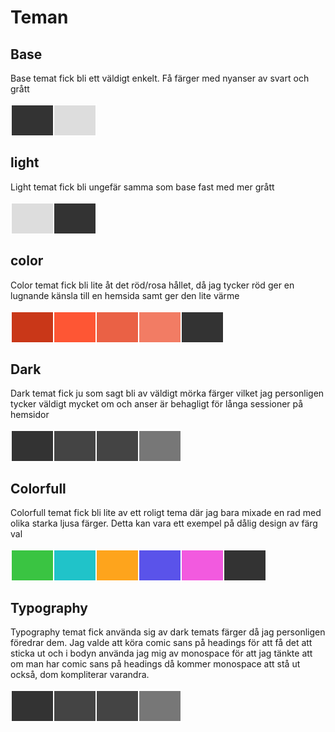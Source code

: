 <h1>Teman</h1>
<h2>Base</h2>
<p>Base temat fick bli ett väldigt enkelt. Få färger med nyanser av svart och grått</p>
<table style="border-spaceing: 4px; border-collapse: seperate;">
    <tbody>
        <tr>
            <td style="width:50px;height:50px;background-color:#333;border:2px solid #fff;"></t>
            <td style="width:50px;height:50px;background-color:#ddd;border:2px solid #fff;"></t>
        </tr>
    </tbody>
</table>

<h2>light</h2>
<p>Light temat fick bli ungefär samma som base fast med mer grått</p>
<table style="border-spaceing: 4px; border-collapse: seperate;">
    <tbody>
        <tr>
            <td style="width:50px;height:50px;background-color:#ddd;border:2px solid #fff;"></t>
            <td style="width:50px;height:50px;background-color:#333;border:2px solid #fff;"></t>
        </tr>
    </tbody>
</table>

<h2>color</h2>
<p>Color temat fick bli lite åt det röd/rosa hållet, då jag tycker röd ger en lugnande känsla till en hemsida samt ger den lite värme</p>
<table style="border-spaceing: 4px; border-collapse: seperate;">
    <tbody>
        <tr>
            <td style="width:50px;height:50px;background-color:#C93718;border:2px solid #fff;"></t>
            <td style="width:50px;height:50px;background-color:#FE5634;border:2px solid #fff;"></t>
            <td style="width:50px;height:50px;background-color:#EA6145;border:2px solid #fff;"></t>
            <td style="width:50px;height:50px;background-color:#F27C64;border:2px solid #fff;"></t>
            <td style="width:50px;height:50px;background-color:#333;border:2px solid #fff;"></t>
        </tr>
    </tbody>
</table>


<h2>Dark</h2>
<p>Dark temat fick ju som sagt bli av väldigt mörka färger vilket jag personligen tycker väldigt mycket om och anser är behagligt för långa sessioner på hemsidor</p>
<table style="border-spaceing: 4px; border-collapse: seperate;">
    <tbody>
        <tr>
            <td style="width:50px;height:50px;background-color:#333;border:2px solid #fff;"></t>
            <td style="width:50px;height:50px;background-color:#444;border:2px solid #fff;"></t>
            <td style="width:50px;height:50px;background-color:#444;border:2px solid #fff;"></t>
            <td style="width:50px;height:50px;background-color:#777;border:2px solid #fff;"></t>
        </tr>
    </tbody>
</table>

<h2>Colorfull</h2>
<p>Colorfull temat fick bli lite av ett roligt tema där jag bara mixade en rad med olika starka ljusa färger. Detta kan vara ett exempel på dålig design av färg val</p>
<table style="border-spaceing: 4px; border-collapse: seperate;">
    <tbody>
        <tr>
            <td style="width:50px;height:50px;background-color:#3AC442;border:2px solid #fff;"></t>
            <td style="width:50px;height:50px;background-color:#20C3C9;border:2px solid #fff;"></t>
            <td style="width:50px;height:50px;background-color:#FEA41C;border:2px solid #fff;"></t>
            <td style="width:50px;height:50px;background-color:#5A53EA;border:2px solid #fff;"></t>
            <td style="width:50px;height:50px;background-color:#F25ADF;border:2px solid #fff;"></t>
            <td style="width:50px;height:50px;background-color:#333;border:2px solid #fff;"></t>
        </tr>
    </tbody>
</table>

<h2>Typography</h2>
<p>Typography temat fick använda sig av dark temats färger då jag personligen föredrar dem. Jag valde att köra comic sans på headings för att få det att sticka ut och i bodyn använda jag mig av monospace för att jag tänkte att om man har comic sans på headings då kommer monospace att stå ut också, dom kompliterar varandra.</p>
<table style="border-spaceing: 4px; border-collapse: seperate;">
    <tbody>
    <tr>
        <td style="width:50px;height:50px;background-color:#333;border:2px solid #fff;"></t>
        <td style="width:50px;height:50px;background-color:#444;border:2px solid #fff;"></t>
        <td style="width:50px;height:50px;background-color:#444;border:2px solid #fff;"></t>
        <td style="width:50px;height:50px;background-color:#777;border:2px solid #fff;"></t>
    </tr>
    </tbody>
</table>
